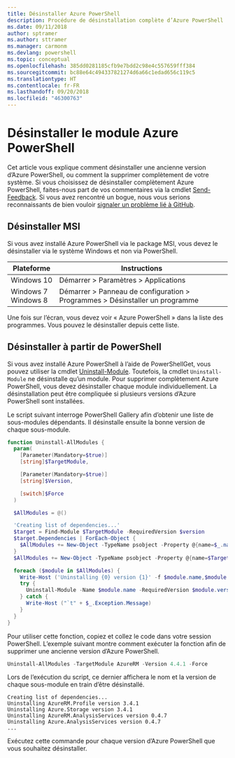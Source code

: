 ```yaml
---
title: Désinstaller Azure PowerShell
description: Procédure de désinstallation complète d’Azure PowerShell
ms.date: 09/11/2018
author: sptramer
ms.author: sttramer
ms.manager: carmonm
ms.devlang: powershell
ms.topic: conceptual
ms.openlocfilehash: 385dd0281185cfb9e7bdd2c98e4c557659fff384
ms.sourcegitcommit: bc88e64c494337821274d6a66c1edad656c119c5
ms.translationtype: HT
ms.contentlocale: fr-FR
ms.lasthandoff: 09/20/2018
ms.locfileid: "46300763"
---
```

# <a name="uninstall-the-azure-powershell-module"></a>Désinstaller le module Azure PowerShell

Cet article vous explique comment désinstaller une ancienne version d’Azure PowerShell, ou comment la supprimer complètement de votre système. Si vous choisissez de désinstaller complètement Azure PowerShell, faites-nous part de vos commentaires via la cmdlet [Send-Feedback](/powershell/module/azurerm.profile/send-feedback).
Si vous avez rencontré un bogue, nous vous serions reconnaissants de bien vouloir [signaler un problème lié à GitHub](https://github.com/azure/azure-powershell/issues).

## <a name="uninstall-msi"></a>Désinstaller MSI

Si vous avez installé Azure PowerShell via le package MSI, vous devez le désinstaller via le système Windows et non via PowerShell.

| Plateforme | Instructions |
|----------|--------------|
| Windows 10 | Démarrer > Paramètres > Applications |
| Windows 7 </br>Windows 8 | Démarrer > Panneau de configuration > Programmes > Désinstaller un programme |

Une fois sur l’écran, vous devez voir « Azure PowerShell » dans la liste des programmes. Vous pouvez le désinstaller depuis cette liste.

## <a name="uninstall-from-powershell"></a>Désinstaller à partir de PowerShell

Si vous avez installé Azure PowerShell à l’aide de PowerShellGet, vous pouvez utiliser la cmdlet [Uninstall-Module](/powershell/module/powershellget/uninstall-module). Toutefois, la cmdlet `Uninstall-Module` ne désinstalle qu’un module. Pour supprimer complètement Azure PowerShell, vous devez désinstaller chaque module individuellement. La désinstallation peut être compliquée si plusieurs versions d’Azure PowerShell sont installées.

Le script suivant interroge PowerShell Gallery afin d’obtenir une liste de sous-modules dépendants. Il désinstalle ensuite la bonne version de chaque sous-module.

```powershell
function Uninstall-AllModules {
  param(
    [Parameter(Mandatory=$true)]
    [string]$TargetModule,

    [Parameter(Mandatory=$true)]
    [string]$Version,

    [switch]$Force
  )

  $AllModules = @()

  'Creating list of dependencies...'
  $target = Find-Module $TargetModule -RequiredVersion $version
  $target.Dependencies | ForEach-Object {
    $AllModules += New-Object -TypeName psobject -Property @{name=$_.name; version=$_.requiredversion}
  }
  $AllModules += New-Object -TypeName psobject -Property @{name=$TargetModule; version=$Version}

  foreach ($module in $AllModules) {
    Write-Host ('Uninstalling {0} version {1}' -f $module.name,$module.version)
    try {
      Uninstall-Module -Name $module.name -RequiredVersion $module.version -Force:$Force -ErrorAction Stop
    } catch {
      Write-Host ("`t" + $_.Exception.Message)
    }
  }
}
```

Pour utiliser cette fonction, copiez et collez le code dans votre session PowerShell. L’exemple suivant montre comment exécuter la fonction afin de supprimer une ancienne version d’Azure PowerShell.

```powershell
Uninstall-AllModules -TargetModule AzureRM -Version 4.4.1 -Force
```

Lors de l’exécution du script, ce dernier affichera le nom et la version de chaque sous-module en train d’être désinstallé.

```output
Creating list of dependencies...
Uninstalling AzureRM.Profile version 3.4.1
Uninstalling Azure.Storage version 3.4.1
Uninstalling AzureRM.AnalysisServices version 0.4.7
Uninstalling Azure.AnalysisServices version 0.4.7
...
```

Exécutez cette commande pour chaque version d’Azure PowerShell que vous souhaitez désinstaller.
